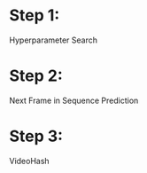# Step 1: 
Hyperparameter Search 

# Step 2: 
Next Frame in Sequence Prediction 

# Step 3: 
VideoHash
